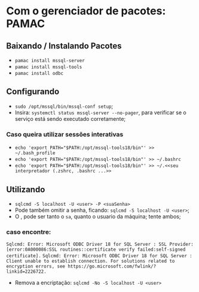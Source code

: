 # Com o gerenciador de pacotes: PAMAC
## Baixando / Instalando Pacotes
- `pamac install mssql-server`
- `pamac install mssql-tools`
- `pamac install odbc`
## Configurando
- `sudo /opt/mssql/bin/mssql-conf setup`;
- Insira: `systemctl status mssql-server --no-pager`, para verificar se o serviço está sendo executado corretamente;
### Caso queira utilizar sessões interativas
- `echo 'export PATH="$PATH:/opt/mssql-tools18/bin"' >> ~/.bash_profile`
- `echo 'export PATH="$PATH:/opt/mssql-tools18/bin"' >> ~/.bashrc`
- `echo 'export PATH="$PATH:/opt/mssql-tools18/bin"' >> ~/.<<seu interpretador (.zshrc, .bashrc ...>>`
## Utilizando
- `sqlcmd -S localhost -U <user> -P <suaSenha>`
- Pode também omitir a senha, ficando: `sqlcmd -S localhost -U <user>`;
- O <user>, pode ser tanto o `sa`, quanto o usuario da máquina; tente ambos;
### caso encontre:
`Sqlcmd: Error: Microsoft ODBC Driver 18 for SQL Server : SSL Provider: [error:0A000086:SSL routines::certificate verify failed:self-signed certificate].`
`Sqlcmd: Error: Microsoft ODBC Driver 18 for SQL Server : Client unable to establish connection. For solutions related to encryption errors, see https://go.microsoft.com/fwlink/?linkid=2226722.`
- Remova a encriptação: `sqlcmd -No -S localhost -U <user>`
